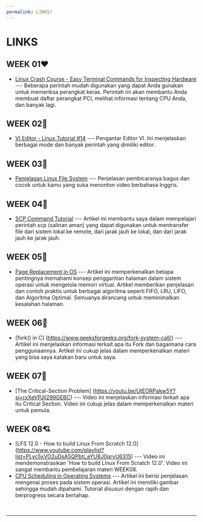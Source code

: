 ```yaml
---
permalink: LINKS/
---
```


# LINKS

## WEEK 01❤️
* [Linux Crash Course - Easy Terminal Commands for Inspecting Hardware](https://youtu.be/oGyJr-iUwt8?si=59V2boc0XfmlFekg) --- 
Beberapa perintah mudah digunakan yang dapat Anda gunakan untuk memeriksa perangkat keras.
Perintah ini akan membantu Anda membuat daftar perangkat PCI, melihat informasi tentang CPU Anda, dan banyak lagi.

## WEEK 02🧡
* [VI Editor - Linux Tutorial #14](https://youtu.be/pU2k776i2Zw?si=CjYLr1Tjucs2UQAA) ---
Pengantar Editor VI. Ini menjelaskan berbagai mode dan banyak perintah yang dimiliki editor.

## WEEK 03💛
* [Penjelasan Linux File System](https://youtu.be/EwRW1Ga9jHQ?si=mXIZmSguCIVlrCK9) ---
Penjelasan pembicaranya bagus dan cocok untuk kamu yang suka menonton video berbahasa Inggris.

## WEEK 04💚
* [SCP Command Tutorial](https://www.linode.com/docs/guides/how-to-use-scp/) ---
Artikel ini  membantu saya dalam mempelajari perintah scp (salinan aman) yang dapat digunakan untuk mentransfer file dari sistem lokal ke remote, dari jarak jauh ke lokal, dan dari jarak jauh ke jarak jauh.

## WEEK 05💙
* [Page Replacement in OS](https://www.scaler.com/topics/operating-system/page-replacement-algorithm/) ---
Artikel ini memperkenalkan betapa pentingnya memahami konsep penggantian halaman dalam sistem operasi  untuk mengelola memori virtual. Artikel memberikan penjelasan dan contoh praktis untuk berbagai algoritma seperti FIFO, LRU, LIFO, dan Algoritma Optimal. Semuanya dirancang untuk meminimalkan kesalahan halaman.

## WEEK 06💞
* [fork() in C] (https://www.geeksforgeeks.org/fork-system-call/) ---
Artikel ini menjelaskan informasi terkait apa itu Fork dan bagaimana cara penggunaannya. Artikel ini cukup jelas dalam memperkenalkan materi yang bisa saya katakan baru untuk saya.

## WEEK 07💝
* [The Critical-Section Problem] (https://youtu.be/UtEORPakw5Y?si=rxXeVPJll299GEBC) ---
Video ini menjelaskan informasi terkait apa itu Critical Section. Video ini cukup jelas dalam memperkenalkan materi untuk pemula.

## WEEK 08💘
* [LFS 12.0 - How to build Linux From Scratch 12.0] (https://www.youtube.com/playlist?list=PLyc5xVO2uDsA5QPbtj_eYU8J0qrvU6315) ---
Video ini mendemonstrasikan 'How to build Linux From Scratch 12.0'. Video ini sangat membantu pembelajaran materi WEEK08.
* [CPU Scheduling in Operating Systems](https://www.geeksforgeeks.org/cpu-scheduling-in-operating-systems/) ---
Artikel ini berisi penjelasan mengenai proses pada sistem operasi. Artikel ini memiliki gambar sehingga mudah dipahami. Tutorial disusun dengan rapih dan berprogress secara bertahap.

<br>
<hr>
